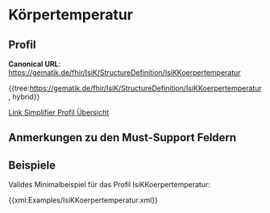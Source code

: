 # Körpertemperatur

## Profil

**Canonical URL**: https://gematik.de/fhir/IsiK/StructureDefinition/IsiKKoerpertemperatur

{{tree:https://gematik.de/fhir/IsiK/StructureDefinition/IsiKKoerpertemperatur, hybrid}}

[Link Simplifier Profil Übersicht](https://simplifier.net/isik-modulvitalparameter/isikkoerpertemperatur)

## Anmerkungen zu den Must-Support Feldern

## Beispiele

Valides Minimalbeispiel für das Profil IsiKKoerpertemperatur:

{{xml:Examples/IsiKKoerpertemperatur.xml}}
